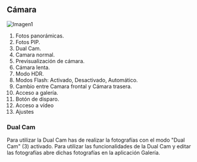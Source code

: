 ## Cámara

![Imagen1](http://static.energysistem.com/images/manuals/42436/58d2ad43ae485.jpg)


1. Fotos panorámicas.
2. Fotos PIP.
3. Dual Cam.
4. Camara normal.
5. Previsualización de cámara.
6. Cámara lenta.
7. Modo HDR.
8. Modos Flash: Activado, Desactivado, Automático.
9. Cambio entre Camara frontal y Cámara trasera.
10. Acceso a galería.
11. Botón de disparo.
12. Acceso a vídeo
13. Ajustes


### Dual Cam

Para utilizar la Dual Cam has de realizar la fotografías con el modo "Dual Cam" (3) activado. Para utilizar las funcionalidades de la Dual Cam y editar las fotografías abre dichas fotografías en la aplicación Galería.  






